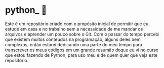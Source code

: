 # python_ :snake:

Este é um repositório criado com o propósito inicial de permitir que eu estude em casa e no trabalho sem a necessidade de me mandar os arquivos e aprender um pouco sobre o Git. Com o passar do tempo percebi que existem muitos conteúdos na programação, alguns deles bem complexos, então estarei dedicando uma parte do meu tempo para transcrever os meus códigos em um grande resumão doque eu vi no curso que estou fazendo de Python, para uso meu e de quem quer que veja este repositório.

